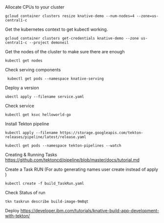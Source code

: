 Allocate CPUs to your cluster 

``` gcloud container clusters resize knative-demo --num-nodes=4 --zone=us-central1-c ```

Get the kubernetes context to get kubectl working.

``` gcloud container clusters get-credentials knative-demo --zone us-central1-c --project demoneil ```

Get the nodes of the cluster to make sure there are enough 

```kubectl get nodes```

Check serving components 

``` kubectl get pods --namespace knative-serving```

Deploy a version 

``` ubectl apply --filename service.yaml ```

Check service 

``` kubectl get ksvc helloworld-go ```

Install Tekton pipeline 

```
kubectl apply --filename https://storage.googleapis.com/tekton-releases/pipeline/latest/release.yaml

kubectl get pods --namespace tekton-pipelines --watch
```

Creating & Running Tasks 
https://github.com/tektoncd/pipeline/blob/master/docs/tutorial.md

Create a Task RUN (For auto generating names user create instead of apply )

`kubectl create -f build_TaskRun.yaml`

Check Status of run

`tkn taskrun describe build-image-9m8qt`

Deploy
https://developer.ibm.com/tutorials/knative-build-app-development-with-tekton/
